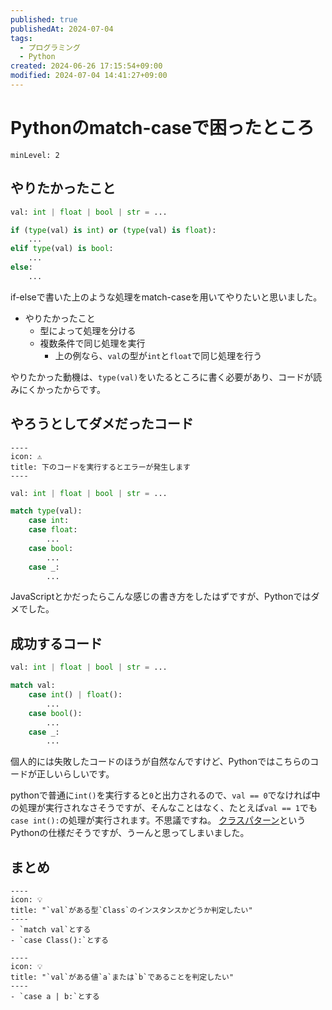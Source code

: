 ```yaml
---
published: true
publishedAt: 2024-07-04
tags:
  - プログラミング
  - Python
created: 2024-06-26 17:15:54+09:00
modified: 2024-07-04 14:41:27+09:00
---
```


# Pythonのmatch-caseで困ったところ

```table-of-contents
minLevel: 2
```

## やりたかったこと

```python
val: int | float | bool | str = ...

if (type(val) is int) or (type(val) is float):
    ...
elif type(val) is bool:
    ...
else:
    ...
```

if-elseで書いた上のような処理をmatch-caseを用いてやりたいと思いました。

- やりたかったこと
    - 型によって処理を分ける
    - 複数条件で同じ処理を実行
        - 上の例なら、`val`の型が`int`と`float`で同じ処理を行う

やりたかった動機は、`type(val)`をいたるところに書く必要があり、コードが読みにくかったからです。

## やろうとしてダメだったコード

```callout
----
icon: ⚠
title: 下のコードを実行するとエラーが発生します
----
```

```python
val: int | float | bool | str = ...

match type(val):
    case int:
    case float:
        ...
    case bool:
        ...
    case _:
        ...
```

JavaScriptとかだったらこんな感じの書き方をしたはずですが、Pythonではダメでした。

## 成功するコード

```python
val: int | float | bool | str = ...

match val:
    case int() | float():
        ...
    case bool():
        ...
    case _:
        ...
```

個人的には失敗したコードのほうが自然なんですけど、Pythonではこちらのコードが正しいらしいです。

pythonで普通に`int()`を実行すると`0`と出力されるので、`val == 0`でなければ中の処理が実行されなさそうですが、そんなことはなく、たとえば`val == 1`でも`case int():`の処理が実行されます。不思議ですね。
[クラスパターン](https://docs.python.org/ja/3/reference/compound_stmts.html#class-patterns)というPythonの仕様だそうですが、うーんと思ってしまいました。

## まとめ

```callout
----
icon: 💡
title: "`val`がある型`Class`のインスタンスかどうか判定したい"
----
- `match val`とする
- `case Class():`とする
```

```callout
----
icon: 💡
title: "`val`がある値`a`または`b`であることを判定したい"
----
- `case a | b:`とする
```
